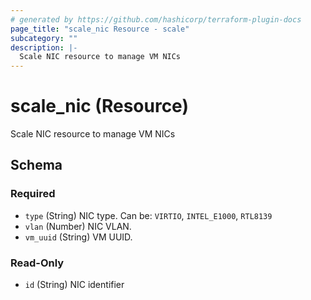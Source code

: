 ```yaml
---
# generated by https://github.com/hashicorp/terraform-plugin-docs
page_title: "scale_nic Resource - scale"
subcategory: ""
description: |-
  Scale NIC resource to manage VM NICs
---
```


# scale_nic (Resource)

Scale NIC resource to manage VM NICs



<!-- schema generated by tfplugindocs -->
## Schema

### Required

- `type` (String) NIC type. Can be: `VIRTIO`, `INTEL_E1000`, `RTL8139`
- `vlan` (Number) NIC VLAN.
- `vm_uuid` (String) VM UUID.

### Read-Only

- `id` (String) NIC identifier
